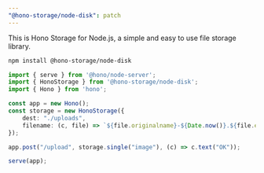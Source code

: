 ```yaml
---
"@hono-storage/node-disk": patch
---
```


This is Hono Storage for Node.js, a simple and easy to use file storage library.

```bash
npm install @hono-storage/node-disk
```

```ts
import { serve } from '@hono/node-server';
import { HonoStorage } from '@hono-storage/node-disk';
import { Hono } from 'hono';

const app = new Hono();
const storage = new HonoStorage({
    dest: "./uploads",
    filename: (c, file) => `${file.originalname}-${Date.now()}.${file.extension}`
});

app.post("/upload", storage.single("image"), (c) => c.text("OK"));

serve(app);
```
